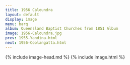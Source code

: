 ```yaml
---
title: 1956 Caloundra
layout: default
display: image
menu: barq
album: Queensland Baptist Churches from 1851 Album
image: 1956-Caloundra.jpg
prev: 1955-Yandina.html
next: 1956-Coolangatta.html
---
```

{% include image-head.md %}
{% include image.html %}